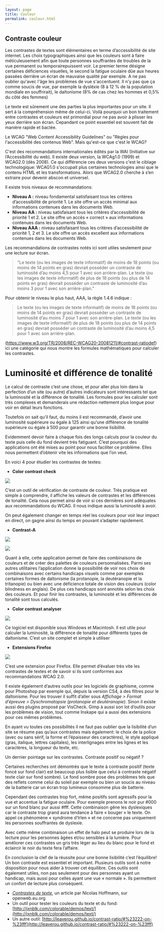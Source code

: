 ```yaml
---
layout: page
title: Couleur
permalink: couleur.html
---
```


## Contraste couleur

Les contrastes de textes sont élémentaires en terme d’accessibilité de site internet. Les choix typographiques ainsi que les couleurs sont à faire méticuleusement afin que toute personnes souffrantes de troubles de la vue permanent ou temporairepuissent voir. Le premier terme désigne certaines déficiences visuelles, le second la fatigue oculaire dûe aux heures passées derrière un écran de mauvaise qualité par exemple. A ne pas oublier qu'avec l'âge les problèmes de vue s'accentuent. Il n'y pas que ça comme soucis de vue, par exemple la dysléxie (8 à 12 % de la population mondiale en souffrirait), le daltonisme (8% de cas chez les hommes et 0,5% du côté des femmes) 

Le texte est sûrement une des parties la plus importantes pour un site. Il sert à la compréhension même de celui-ci. Voilà pourquoi un bon traitement entre contrastes et couleurs est primordial pour ne pas avoir à plisser les yeux derrière son écran. Cepandant ce point essentiel est souvent fait de manière rapide et baclée.

Le WCAG "Web Content Accessibility Guidelines" ou "Règles pour l'accessibilité des contenus Web". Mais qu'est-ce que c'est le WCAG?

C'est des recommandations internationales édités par la WAI (Initiative sur l’Accessibilité du web). Il existe deux version, la WCAg1.0 (1999) et WCAG2.0 (dès 2008). Ce qui différencie ces deux versions c'est le ciblage technologique: WCAG1.0 s'occupait plus certaines technologies ainsi que le contenu HTML et les transformations. Alors que WCAG2.0 cherche à s’en extraire pour devenir abscon et universel.

Il existe trois niveaux de recommandations:

* **Niveau A :** niveau fondamental satisfaisant tous les critères d’accessibilité de priorité 1. Le site offre un accès minimal aux informations contenues dans les documents Web.
* **Niveau AA :** niveau satisfaisant tous les critères d’accessibilité de priorité 1 et 2. Le site offre un accès « correct » aux informations contenues dans les documents Web.
* **Niveau AAA :** niveau satisfaisant tous les critères d’accessibilité de priorité 1, 2 et 3. Le site offre un accès excellent aux informations contenues dans les documents Web.

Les recommandations de contrastes notés ici sont utiles seulement pour une lecture sur écran.



> "Le texte (ou les images de texte informatif) de moins de 18 points (ou moins de 14 points en gras) devrait posséder un contraste de luminosité d’au moins 4,5 pour 1 avec son arrière-plan.
> Le texte (ou les images de texte informatif) de plus de 18 points (ou plus de 14 points en gras) devrait posséder un contraste de luminosité d’au moins 3 pour 1 avec son arrière-plan."

Pour obtenir le niveau le plus haut, AAA, la règle 1.4.6 indique :

> Le texte (ou les images de texte informatif) de moins de 18 points (ou moins de 14 points en gras) devrait posséder un contraste de luminosité d’au moins 7 pour 1 avec son arrière-plan.
> Le texte (ou les images de texte informatif) de plus de 18 points (ou plus de 14 points en gras) devrait posséder un contraste de luminosité d’au moins 4,5 pour 1 avec son arrière-plan.

(https://www.w3.org/TR/2008/REC-WCAG20-20081211/#contrast-ratiodef) ici une catégorie qui nous montre les formules mathématiques pour calculer les contrastes.

Luminosité et différence de tonalité
===

Le calcul de contraste c’est une chose, et pour aller plus loin dans la perfection d’un site (ou autre) d’autres indicateurs sont intéressants tel que la luminosité et la différence de tonalité. Les formules pour les calculer sont très complexes et demanderais une rédaction nettement plus longue pour voir en détail leurs fonctions. 

Toutefois on sait qu’il faut, du moins il est recommandé, d’avoir une luminosité supérieure ou égale à 125 ainsi qu’une différence de tonalité supérieure ou égale à 500 pour garantir une bonne lisibilité.

Evidemment devoir faire à chaque fois des longs calculs pour la couleur du texte puis celle du fond devient très fatiguant. C’est pourquoi des applications ont été mises au point pour nous faciliter ce problème. Elles nous permettent d’obtenir vite les informations que l’on veut.

En voici 4 pour étudier les contrastes de textes:

* **Color contrast check**  

![](img/color-contrast-check.jpg)

C’est un outil de vérification de contraste de couleur. Très pratique est simple à comprendre, il affiche les valeurs de contrastes et les différences de tonalité. Cela nous permet ainsi de voir si ces dernières sont adéquates aux recommandations du WCAG. Il nous indique aussi la luminosité à avoir. 

On peut également changer en temps réel les couleurs pour voir leur impact en direct, on gagne ainsi du temps en pouvant s’adapter rapidement. 


* **Contrast-A**

![](img/contrast-a.jpg)


![](img/contrast-aa.jpg)

Quant à elle, cette application permet de faire des combinaisons de couleurs et de créer des palettes de couleurs personnalisées. Parmi ses autres utilitaires l’application donne la possibilité de voir nos choix de combinaisons avec certains handicaps visuels comme par exemples certaines formes de daltonisme (la protanopie, la deutéranopie et la tritanopie) ou bien avec une déficience totale de vision des couleurs (color blindness en anglais). De plus ces handicaps sont annotés selon les choix des couleurs. Et pour finir les contrastes, la luminosité et les différences de tonalité sont tous calculés.


* **Color contrast analyser** 

![](img/color-contrast-analyser.png)

Ce logiciel est disponible sous Windows et Macintosh. Il est utile pour calculer la luminosité, la différence de tonalité pour différents types de daltonisme. C’est un site complet et simple à utiliser 



* **Extensions Firefox**

![](img/extensions-firefox.png)

C’est une extension pour Firefox. Elle permet d’évaluer très vite les contrastes de textes et de savoir si ils sont conformes aux recommandations WCAG 2.0.

Il existe également d’autres outils pour les logiciels de graphisme, comme pour Photoshop par exemple qui, depuis la version CS4, à des filtres pour le daltonisme. Pour les trouver il suffit d’aller sous *Affichage > Format d’épreuve > Dyschromatopsie (protanopie et deutéranopie)*. Sinon il existe aussi des plugins proposé par VisCheck. Gimp à aussi son lot d’outils pour les problèmes de vision, tout comme Inskape qui a aussi des extensions pour ces mêmes problèmes. 

En ayant vu toutes ces possibilités il ne faut pas oublier que la lisibilité d’un site se résume pas qu’aux contrastes mais également: le choix de la police (avec ou sans sérif, la forme et l’épaisseur des caractères), le style appliqué (gras, italique, lettres capitales), les interlignages entre les lignes et les caractères, la longueur du texte, etc. 

Un dernier pointage sur les contrastes. Contraste positif ou négatif ?

Certaines recherches ont démontrés que le texte à contraste positif (texte foncé sur fond clair) est beaucoup plus lisible que celui à contraste négatif texte clair sur fond sombre). Le fond sombre pose des problèmes tels que des reflets comme celui du soleil par exemple ou bien un soucis au niveau de la batterie car un écran trop lumineux consomme plus de batterie. 

Cependant des contrastes trop fort, même positifs sont agressifs pour la vue et accentue la fatigue oculaire. Pour exemple prenons le noir pur #000 sur un fond blanc pur aussi #fff. Cette combinaison gêne les dyslexiques car le contraste trop grand aura tendance à faire « bouger » le texte. On appel ce phénomène « syndrome d’Irlen » et ne concerne pas uniquement les personnes souffrantes de dyslexie. 

Avec cette même combinaison un effet de halo peut se produire lors de la lecture pour les personnes âgées et/ou sensibles à la lumière. Pour améliorer ces contrastes un gris très léger au lieu du blanc pour le fond et éclaircir le noir du texte fera l’affaire. 

En conclusion la clef de la réussite pour une bonne lisibilité c’est l’équilibre! Un bon contraste est essentiel et important. Plusieurs outils sont à notre disposition pour nous aider à trouver cet équilibre.  Ces outils sont également utiles, non pas seulement pour des personnes ayant un handicap, mais aussi pour celles ayant une vue «  normale ». Ils permettent un confort de lecture plus conséquent.

- *[Contrastes de texte](http://openweb.eu.org/articles/accessibilite_contrastes_textes_sites)*, un article par  Nicolas Hoffmann, sur openweb.eu.org
- Un outil pour tester les couleurs du texte et du fond: [http://jxnblk.com/colorable/demos/text/](http://jxnblk.com/colorable/demos/text/)
- Un autre outil: [http://leaverou.github.io/contrast-ratio/#%23222-on-%23fff](http://leaverou.github.io/contrast-ratio/#%23222-on-%23fff)

